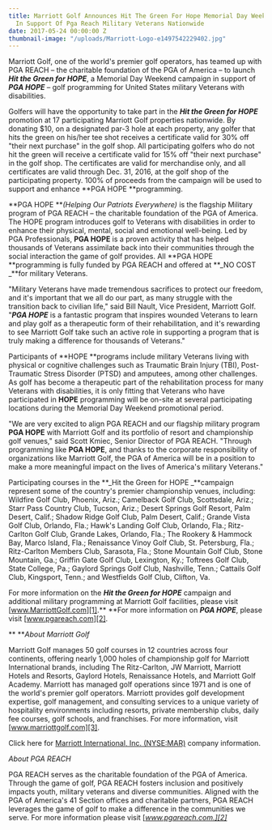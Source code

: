 ```yaml
---
title: Marriott Golf Announces Hit The Green For Hope Memorial Day Weekend Promotion
  In Support Of Pga Reach Military Veterans Nationwide
date: 2017-05-24 00:00:00 Z
thumbnail-image: "/uploads/Marriott-Logo-e1497542229402.jpg"
---
```


Marriott Golf, one of the world's premier golf operators, has teamed up with PGA REACH – the charitable foundation of the PGA of America – to launch **_Hit the Green for HOPE_**, a Memorial Day Weekend campaign in support of **_PGA HOPE_** – golf programming for United States military Veterans with disabilities.

Golfers will have the opportunity to take part in the **_Hit the Green for HOPE_** promotion at 17 participating Marriott Golf properties nationwide. By donating $10, on a designated par-3 hole at each property, any golfer that hits the green on his/her tee shot receives a certificate valid for 30% off "their next purchase" in the golf shop. All participating golfers who do not hit the green will receive a certificate valid for 15% off "their next purchase" in the golf shop. The certificates are valid for merchandise only, and all certificates are valid through Dec. 31, 2016, at the golf shop of the participating property.  100% of proceeds from the campaign will be used to support and enhance **PGA HOPE **programming.

**PGA HOPE **_(Helping Our Patriots Everywhere)_ is the flagship Military program of PGA REACH – the charitable foundation of the PGA of America. The HOPE program introduces golf to Veterans with disabilities in order to enhance their physical, mental, social and emotional well-being. Led by PGA Professionals, **PGA HOPE** is a proven activity that has helped thousands of Veterans assimilate back into their communities through the social interaction the game of golf provides. All **PGA HOPE **programming is fully funded by PGA REACH and offered at **_NO COST _**for military Veterans.

"Military Veterans have made tremendous sacrifices to protect our freedom, and it's important that we all do our part, as many struggle with the transition back to civilian life," said Bill Nault, Vice President, Marriott Golf. "**_PGA HOPE_** is a fantastic program that inspires wounded Veterans to learn and play golf as a therapeutic form of their rehabilitation, and it's rewarding to see Marriott Golf take such an active role in supporting a program that is truly making a difference for thousands of Veterans."

Participants of **HOPE **programs include military Veterans living with physical or cognitive challenges such as Traumatic Brain Injury (TBI), Post-Traumatic Stress Disorder (PTSD) and amputees, among other challenges.  As golf has become a therapeutic part of the rehabilitation process for many Veterans with disabilities, it is only fitting that Veterans who have participated in **HOPE** programming will be on-site at several participating locations during the Memorial Day Weekend promotional period.

"We are very excited to align PGA REACH and our flagship military program **PGA HOPE** with Marriott Golf and its portfolio of resort and championship golf venues," said Scott Kmiec, Senior Director of PGA REACH. "Through programming like **PGA HOPE**, and thanks to the corporate responsibility of organizations like Marriott Golf, the PGA of America will be in a position to make a more meaningful impact on the lives of America's military Veterans."

Participating courses in the **_Hit the Green for HOPE _**campaign represent some of the country's premier championship venues, including: Wildfire Golf Club, Phoenix, Ariz.; Camelback Golf Club, Scottsdale, Ariz.; Starr Pass Country Club, Tucson, Ariz.; Desert Springs Golf Resort, Palm Desert, Calif.; Shadow Ridge Golf Club, Palm Desert, Calif.; Grande Vista Golf Club, Orlando, Fla.; Hawk's Landing Golf Club, Orlando, Fla.; Ritz-Carlton Golf Club, Grande Lakes, Orlando, Fla.; The Rookery & Hammock Bay, Marco Island, Fla.;  Renaissance Vinoy Golf Club,  St. Petersburg, Fla.; Ritz-Carlton Members Club, Sarasota, Fla.; Stone Mountain Golf Club, Stone Mountain, Ga.; Griffin Gate Golf Club, Lexington, Ky.; Toftrees Golf Club, State College, Pa.; Gaylord Springs Golf Club, Nashville, Tenn.; Cattails Golf Club, Kingsport, Tenn.; and Westfields Golf Club, Clifton, Va.

For more information on the **_Hit the Green for HOPE_** campaign and additional military programming at Marriott Golf facilities, please visit [www.MarriottGolf.com][1].**  **For more information on **_PGA HOPE_**, please visit [www.pgareach.com][2].

** **_About Marriott Golf_

Marriott Golf manages 50 golf courses in 12 countries across four continents, offering nearly 1,000 holes of championship golf for Marriott International brands, including The Ritz-Carlton, JW Marriott, Marriott Hotels and Resorts, Gaylord Hotels, Renaissance Hotels, and Marriott Golf Academy.  Marriott has managed golf operations since 1971 and is one of the world's premier golf operators.  Marriott provides golf development expertise, golf management, and consulting services to a unique variety of hospitality environments including resorts, private membership clubs, daily fee courses, golf schools, and franchises. For more information, visit [www.marriottgolf.com][3].

Click here for [Marriott International, Inc. (NYSE:MAR)][4] company information.

_About PGA REACH_

PGA REACH serves as the charitable foundation of the PGA of America. Through the game of golf, PGA REACH fosters inclusion and positively impacts youth, military veterans and diverse communities. Aligned with the PGA of America's 41 Section offices and charitable partners, PGA REACH leverages the game of golf to make a difference in the communities we serve.  For more information please visit [_www.pgareach.com.][2]_

[1]: http://www.MarriottGolf.com
[2]: https://pgareach.com
[3]: http://golf.marriott-vacations.com/leisure/default.jsp
[4]: http://www.marriott.com/corporateinfo/boilerplate.mi